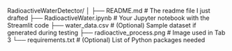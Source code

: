 RadioactiveWaterDetector/
│
├── README.md           # The readme file I just drafted
├── RadioactiveWater.ipynb  # Your Jupyter notebook with the Streamlit code
├── water_data.csv      # (Optional) Sample dataset if generated during testing
├── radioactive_process.png  # Image used in Tab 3
└── requirements.txt    # (Optional) List of Python packages needed
